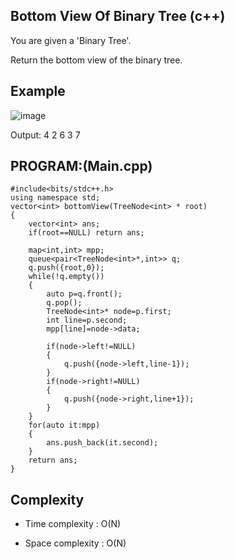 ## Bottom View Of Binary Tree (c++)

You are given a 'Binary Tree'.

Return the bottom view of the binary tree.

## Example
![image](https://github.com/user-attachments/assets/02045f77-786c-4ba7-ba4f-acb463487373)

Output: 4 2 6 3 7

## PROGRAM:(Main.cpp)
```
#include<bits/stdc++.h>
using namespace std;
vector<int> bottomView(TreeNode<int> * root)
{
    vector<int> ans;
    if(root==NULL) return ans;

    map<int,int> mpp;
    queue<pair<TreeNode<int>*,int>> q;
    q.push({root,0});
    while(!q.empty())
    {
        auto p=q.front();
        q.pop();
        TreeNode<int>* node=p.first;
        int line=p.second;
        mpp[line]=node->data;

        if(node->left!=NULL)
        {
            q.push({node->left,line-1});
        }
        if(node->right!=NULL)
        {
            q.push({node->right,line+1});
        }
    }   
    for(auto it:mpp)
    {
        ans.push_back(it.second);
    }
    return ans;
}
```
## Complexity
- Time complexity : O(N)

- Space complexity : O(N)
